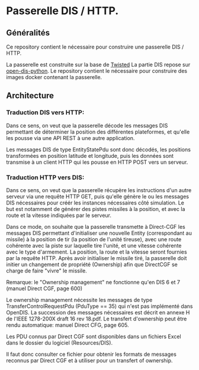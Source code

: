 # Passerelle DIS / HTTP.

## Généralités

Ce repository contient le nécessaire pour construire une passerelle DIS / HTTP.

La passerelle est construite sur la base de [Twisted](https://twisted.org/)
La partie DIS repose sur [open-dis-python](https://github.com/open-dis/open-dis-python).
Le repository contient le nécessaire pour construire des images docker contenant la passerelle.

## Architecture
### Traduction DIS vers HTTP:
Dans ce sens, on veut que la passerelle décode les messages DIS permettant de déterminer la position des différentes plateformes,
et qu'elle les pousse via une API REST à une autre application.

Les messages DIS de type EntityStatePdu sont donc décodés, les positions transformées en position latitude et longitude, puis les
données sont transmise à un client HTTP qui les pousse en HTTP POST vers un serveur.

### Traduction HTTP vers DIS:
Dans ce sens, on veut que la passerelle récupère les instructions d'un autre serveur via une requête HTTP GET, puis qu'elle génère 
le ou les messages DIS nécessaires pour créér les instances nécessaires côté simulation.
Le but est notamment de générer des pistes missiles à la position, et avec la route et la vitesse indiquées par le serveur.

Dans ce mode, on souhaite que la passerelle transmette à Direct-CGF les messages DIS permettant d'initialiser une nouvelle Entity (correspondant au missile) à la position de tir (la position de l'unité tireuse), avec une route cohérente avec la piste sur laquelle tire l'unité, et une vitesse cohérente avec le type d'armement. La position, la route et la vitesse seront fournies par la requête HTTP.
Après avoir initialiser le missile tiré, la passerelle doit initier un changement de propriété (Ownership) afin que DirectCGF se charge de faire "vivre" le missile.

Remarque: le "Ownership management" ne fonctionne qu'en DIS 6 et 7 (manuel Direct CGF, page 600)

Le ownership management nécessite les messages de type TransferControlRequestPdu (PduType == 35) qui n'est pas implémenté dans OpenDIS. La succession des messages nécessaires est décrit en annexe H de l'IEEE 1278-200X draft 16 rev 18.pdf.
Le transfert d'ownership peut être rendu automatique: manuel Direct CFG, page 605.

Les PDU connus par Direct CGF sont disponibles dans un fichiers Excel dans le dossier du logiciel (Resources/DIS).

Il faut donc consulter ce fichier pour obtenir les formats de messages reconnus par Direct CGF et à utiliser pour un transfert of ownership.